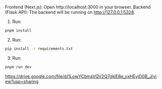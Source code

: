 Frontend (Next.js): Open http://localhost:3000 in your browser.
Backend (Flask API): The backend will be running on http://127.0.0.1:5328.

1. Run:

```sh
pnpm install
```

2. Run:

```sh
pip install -r requirements.txt
```

3. Run:

```sh
pnpm run dev
```

https://drive.google.com/file/d/1LowYCbmsVQV2Q7gkIE8e_yxHEyjD0B_J/view?usp=sharing


